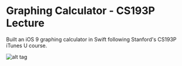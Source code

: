 # Graphing Calculator - CS193P Lecture
Built an iOS 9 graphing calculator in Swift following Stanford's CS193P iTunes U course.

![alt tag](http://i.imgur.com/GkzwBXy.png)
